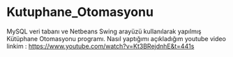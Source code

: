 # Kutuphane_Otomasyonu
MySQL veri tabanı ve Netbeans Swing arayüzü kullanılarak yapılmış Kütüphane Otomasyonu programı.
Nasıl yaptığımı açıkladığım youtube video linkim : https://www.youtube.com/watch?v=Kt3BRejdnhE&t=441s
